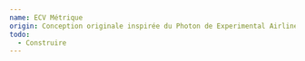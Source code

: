 ```yaml
---
name: ECV Métrique
origin: Conception originale inspirée du Photon de Experimental Airline, mais avec une queue en carbone.
todo:
  - Construire
---
```

